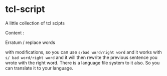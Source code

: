 # tcl-script

A little collection of tcl scipts

Content : 

Erratum / replace words

with modifications, so you can use `s/bad word/right word` and it works with `s/ bad word/right word` and it will then rewrite the previous sentence you wrote with the right word. There is a language file system to it also. So you can translate it to your language.
